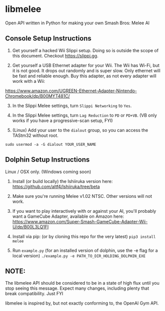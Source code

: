 # libmelee
Open API written in Python for making your own Smash Bros: Melee AI

## Console Setup Instructions

1. Get yourself a hacked Wii Slippi setup. Doing so is outside the scope of this document.
Checkout https://slippi.gg.

2. Get yourself a USB Ethernet adapter for your Wii. The Wii has Wi-Fi, but it is not good. It drops out randomly and is super slow. Only ethernet will be fast and reliable enough. Buy this adapter, as not every adapter will work with a Wii:

https://www.amazon.com/UGREEN-Ethernet-Adapter-Nintendo-Chromebook/dp/B00MYT481C/

3. In the Slippi Melee settings, turn `Slippi Networking` to `Yes`.

4. In the Slippi Melee settings, turn `Lag Reduction` to `PD` or `PD+VB`. (VB only works if you have a progressive-scan setup, FYI)

5. (Linux) Add your user to the `dialout` group, so you can access the TAStm32 without root.

`sudo usermod -a -G dialout YOUR_USER_NAME`

## Dolphin Setup Instructions

Linux / OSX only. (Windows coming soon)

1. Install (or build locally) the Ishiiruka version here: https://github.com/altf4/Ishiiruka/tree/beta

2. Make sure you're running Melee v1.02 NTSC. Other versions will not work.

3. If you want to play interactively with or against your AI, you'll probably want a GameCube Adapter, available on Amazon here: https://www.amazon.com/Super-Smash-GameCube-Adapter-Wii-U/dp/B00L3LQ1FI

4. Install via pip: (or by cloning this repo for the very latest)
`pip3 install melee`

5. Run `example.py` (for an installed version of dolphin, use the -e flag for a local version) `./example.py -e PATH_TO_DIR_HOLDING_DOLPHIN_EXE`

## NOTE:
The libmelee API should be considered to be in a state of high flux until you stop seeing this message. Expect many changes, including plenty that break compatibility. Just FYI

libmelee is inspired by, but not exactly conforming to, the OpenAI Gym API.
